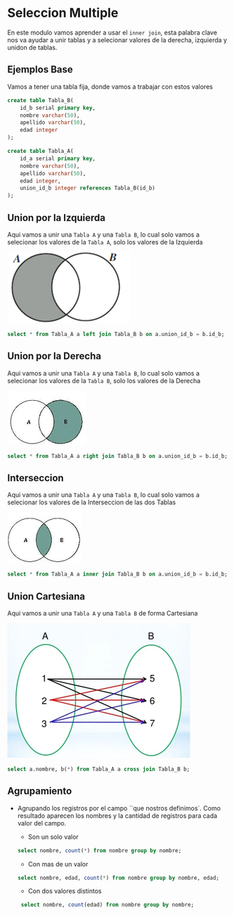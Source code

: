 # Seleccion Multiple 
En este modulo vamos aprender a usar el `inner join`, esta palabra clave nos va ayudar a unir tablas y a selecionar valores de la derecha, izquierda y unidon de tablas.

## Ejemplos Base
Vamos a tener una tabla fija, donde vamos a trabajar con estos valores

```sql
create table Tabla_B(
    id_b serial primary key,
    nombre varchar(50),
    apellido varchar(50),
    edad integer
);
```

```sql
create table Tabla_A(
    id_a serial primary key,
    nombre varchar(50),
    apellido varchar(50),
    edad integer,
    union_id_b integer references Tabla_B(id_b)
);
```



## Union por la Izquierda

Aqui vamos a unir una `Tabla A` y una `Tabla B`, lo cual solo vamos a selecionar los valores de la `Tabla A`, solo los valores de la Izquierda

![Descripción de la imagen](../../img/derecha.png)

```sql
select * from Tabla_A a left join Tabla_B b on a.union_id_b = b.id_b; 
``` 

## Union por la Derecha

Aqui vamos a unir una `Tabla A` y una `Tabla B`, lo cual solo vamos a selecionar los valores de la `Tabla B`, solo los valores de la Derecha

![Descripción de la imagen](../../img/izquierda.png)


```sql
select * from Tabla_A a right join Tabla_B b on a.union_id_b = b.id_b; 
``` 
## Interseccion
Aqui vamos a unir una `Tabla A` y una `Tabla B`, lo cual solo vamos a selecionar los valores de la Interseccion de las dos Tablas

![Descripción de la imagen](../../img/union.png)

```sql
select * from Tabla_A a inner join Tabla_B b on a.union_id_b = b.id_b; 
``` 

## Union Cartesiana
Aqui vamos a unir una `Tabla A` y una `Tabla B` de forma Cartesiana

![Descripción de la imagen](../../img/cartesiana.png)

```sql
select a.nombre, b(*) from Tabla_A a cross join Tabla_B b;
``` 

## Agrupamiento
- Agrupando los registros por el campo ``que nostros definimos`. Como resultado aparecen los nombres y la cantidad de registros para cada valor del campo.

    - Son un solo valor

    ```sql
    select nombre, count(*) from nombre group by nombre;
    ``` 

    - Con mas de un valor

    ```sql
    select nombre, edad, count(*) from nombre group by nombre, edad;
    ``` 

    - Con dos valores distintos

    ```sql
     select nombre, count(edad) from nombre group by nombre;
    ``` 
